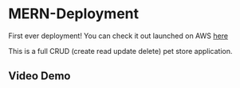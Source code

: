 # MERN-Deployment
First ever deployment! You can check it out launched on AWS [here](35.89.62.251)

This is a full CRUD (create read update delete) pet store application. 

## Video Demo



